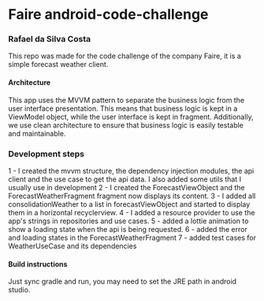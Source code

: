 # Faire android-code-challenge

### Rafael da Silva Costa

This repo was made for the code challenge of the company Faire, it is a simple forecast weather client. 

#### Architecture

This app uses the MVVM pattern to separate the business logic from the user interface presentation. This means that business logic is kept in a ViewModel object, while the user interface is kept in fragment. Additionally, we use clean architecture to ensure that business logic is easily testable and maintainable.

### Development steps
1 - I created the mvvm structure, the dependency injection modules, the api client and the use case to get the api data. I also added some utils that I usually use in development
2 - I created the ForecastViewObject and the ForecastWeatherFragment fragment now displays its content.
3 - I added all consolidationWeather to a list in forecastViewObject and started to display them in a horizontal recyclerview.
4 - I added a resource provider to use the app's strings in repositories and use cases.
5 - added a lottie animation to show a loading state when the api is being requested.
6 - added the error and loading states in the ForecastWeatherFragment
7 - added test cases for WeatherUseCase and its dependencies

#### Build instructions
Just sync gradle and run, you may need to set the JRE path in android studio.
